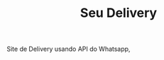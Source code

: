 
<header>
  <h1> Seu Delivery </h1>
</header>

<span>
  Site de Delivery usando API do Whatsapp,
</span>
